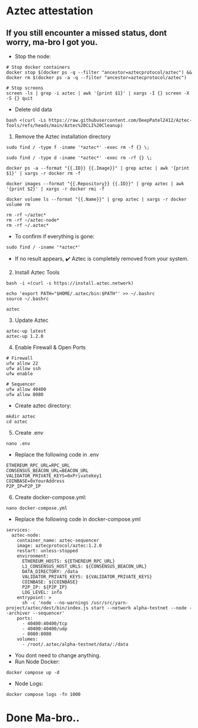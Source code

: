 # Aztec attestation 

## If you still encounter a missed status, dont worry, ma-bro I got you.


- Stop the node:
```
# Stop docker containers
docker stop $(docker ps -q --filter "ancestor=aztecprotocol/aztec") && docker rm $(docker ps -a -q --filter "ancestor=aztecprotocol/aztec")

# Stop screens
screen -ls | grep -i aztec | awk '{print $1}' | xargs -I {} screen -X -S {} quit
```
- Delete old data
```
bash <(curl -Ls https://raw.githubusercontent.com/DeepPatel2412/Aztec-Tools/refs/heads/main/Aztec%20CLI%20Cleanup)
```

1. Remove the Aztec installation directory
```
sudo find / -type f -iname '*aztec*' -exec rm -f {} \;
```
```
sudo find / -type d -iname '*aztec*' -exec rm -rf {} \;
```
```
docker ps -a --format "{{.ID}} {{.Image}}" | grep aztec | awk '{print $1}' | xargs -r docker rm -f
```
```
docker images --format "{{.Repository}} {{.ID}}" | grep aztec | awk '{print $2}' | xargs -r docker rmi -f
```
```
docker volume ls --format "{{.Name}}" | grep aztec | xargs -r docker volume rm
```
```
rm -rf ~/aztec*
rm -rf ~/aztec-node*
rm -rf ~/.aztec*
```
- To confirm if everything is gone:
```
sudo find / -iname '*aztec*'
```
- If no result appears, ✔️ Aztec is completely removed from your system.

2. Install Aztec Tools
```
bash -i <(curl -s https://install.aztec.network)
```
```
echo 'export PATH="$HOME/.aztec/bin:$PATH"' >> ~/.bashrc
source ~/.bashrc
```
```
aztec
```
3. Update Aztec
```
aztec-up latest
aztec-up 1.2.0
```
4. Enable Firewall & Open Ports
```
# Firewall
ufw allow 22
ufw allow ssh
ufw enable

# Sequencer
ufw allow 40400
ufw allow 8080
```
- Create aztec directory:
```
mkdir aztec
cd aztec
```
5. Create .env
```
nano .env
```
- Replace the following code in .env
```
ETHEREUM_RPC_URL=RPC_URL
CONSENSUS_BEACON_URL=BEACON_URL
VALIDATOR_PRIVATE_KEYS=0xPrivatekey1
COINBASE=0xYourAddress
P2P_IP=P2P_IP
```

6. Create docker-compose.yml:
```
nano docker-compose.yml
```
- Replace the following code in docker-compose.yml
```
services:
  aztec-node:
    container_name: aztec-sequencer
    image: aztecprotocol/aztec:1.2.0
    restart: unless-stopped
    environment:
      ETHEREUM_HOSTS: ${ETHEREUM_RPC_URL}
      L1_CONSENSUS_HOST_URLS: ${CONSENSUS_BEACON_URL}
      DATA_DIRECTORY: /data
      VALIDATOR_PRIVATE_KEYS: ${VALIDATOR_PRIVATE_KEYS}
      COINBASE: ${COINBASE}
      P2P_IP: ${P2P_IP}
      LOG_LEVEL: info
    entrypoint: >
      sh -c 'node --no-warnings /usr/src/yarn-project/aztec/dest/bin/index.js start --network alpha-testnet --node --archiver --sequencer'
    ports:
      - 40400:40400/tcp
      - 40400:40400/udp
      - 8080:8080
    volumes:
      - /root/.aztec/alpha-testnet/data/:/data
```
- You dont need to change anything. 
- Run Node Docker:
```
docker compose up -d
```
- Node Logs:
```
docker compose logs -fn 1000
```



# Done Ma-bro..



































